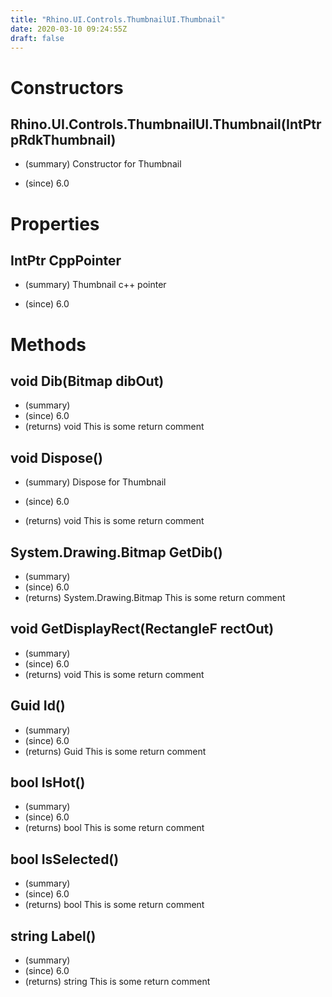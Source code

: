```yaml
---
title: "Rhino.UI.Controls.ThumbnailUI.Thumbnail"
date: 2020-03-10 09:24:55Z
draft: false
---
```


# Constructors
## Rhino.UI.Controls.ThumbnailUI.Thumbnail(IntPtr pRdkThumbnail)
- (summary) 
     Constructor for Thumbnail
     
- (since) 6.0
# Properties
## IntPtr CppPointer
- (summary) 
     Thumbnail c++ pointer
     
- (since) 6.0
# Methods
## void Dib(Bitmap dibOut)
- (summary) 
- (since) 6.0
- (returns) void This is some return comment
## void Dispose()
- (summary) 
     Dispose for Thumbnail
     
- (since) 6.0
- (returns) void This is some return comment
## System.Drawing.Bitmap GetDib()
- (summary) 
- (since) 6.0
- (returns) System.Drawing.Bitmap This is some return comment
## void GetDisplayRect(RectangleF rectOut)
- (summary) 
- (since) 6.0
- (returns) void This is some return comment
## Guid Id()
- (summary) 
- (since) 6.0
- (returns) Guid This is some return comment
## bool IsHot()
- (summary) 
- (since) 6.0
- (returns) bool This is some return comment
## bool IsSelected()
- (summary) 
- (since) 6.0
- (returns) bool This is some return comment
## string Label()
- (summary) 
- (since) 6.0
- (returns) string This is some return comment
